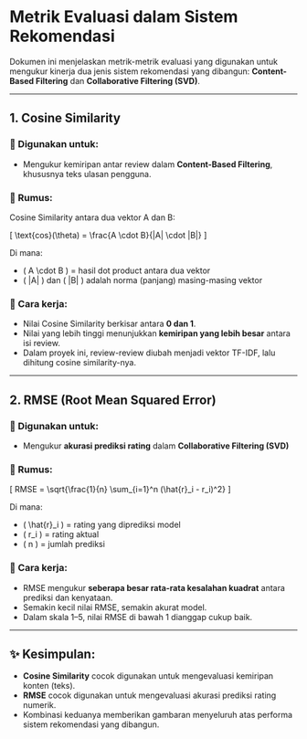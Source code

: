 # Metrik Evaluasi dalam Sistem Rekomendasi

Dokumen ini menjelaskan metrik-metrik evaluasi yang digunakan untuk mengukur kinerja dua jenis sistem rekomendasi yang dibangun: **Content-Based Filtering** dan **Collaborative Filtering (SVD)**.

---

## 1. Cosine Similarity

### 📌 Digunakan untuk:
- Mengukur kemiripan antar review dalam **Content-Based Filtering**, khususnya teks ulasan pengguna.

### 📐 Rumus:

Cosine Similarity antara dua vektor A dan B:

\[
\text{cos}(\theta) = \frac{A \cdot B}{\|A\| \cdot \|B\|}
\]

Di mana:
- \( A \cdot B \) = hasil dot product antara dua vektor
- \( \|A\| \) dan \( \|B\| \) adalah norma (panjang) masing-masing vektor

### 🧠 Cara kerja:
- Nilai Cosine Similarity berkisar antara **0 dan 1**.
- Nilai yang lebih tinggi menunjukkan **kemiripan yang lebih besar** antara isi review.
- Dalam proyek ini, review-review diubah menjadi vektor TF-IDF, lalu dihitung cosine similarity-nya.

---

## 2. RMSE (Root Mean Squared Error)

### 📌 Digunakan untuk:
- Mengukur **akurasi prediksi rating** dalam **Collaborative Filtering (SVD)**

### 📐 Rumus:

\[
RMSE = \sqrt{\frac{1}{n} \sum_{i=1}^n (\hat{r}_i - r_i)^2}
\]

Di mana:
- \( \hat{r}_i \) = rating yang diprediksi model
- \( r_i \) = rating aktual
- \( n \) = jumlah prediksi

### 🧠 Cara kerja:
- RMSE mengukur **seberapa besar rata-rata kesalahan kuadrat** antara prediksi dan kenyataan.
- Semakin kecil nilai RMSE, semakin akurat model.
- Dalam skala 1–5, nilai RMSE di bawah 1 dianggap cukup baik.

---

## ✨ Kesimpulan:
- **Cosine Similarity** cocok digunakan untuk mengevaluasi kemiripan konten (teks).
- **RMSE** cocok digunakan untuk mengevaluasi akurasi prediksi rating numerik.
- Kombinasi keduanya memberikan gambaran menyeluruh atas performa sistem rekomendasi yang dibangun.
